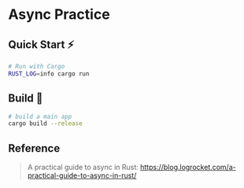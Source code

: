 # Async Practice

## Quick Start ⚡️
```bash
# Run with Cargo
RUST_LOG=info cargo run
```

## Build 🚀
```bash
# build a main app
cargo build --release
```

## Reference
> A practical guide to async in Rust: https://blog.logrocket.com/a-practical-guide-to-async-in-rust/